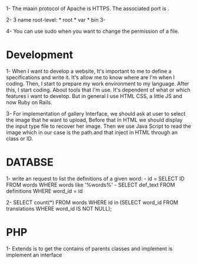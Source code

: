 1- The maain protocol of Apache is HTTPS. The associated port is .

2- 3 name root-level:
    * root
    * var
    * bin
3- 

4- You can use sudo when you want to change the permission of a file.


# Development

1- When I want to develop a website, It's important to me to define a specifications and write it. It's allow me to know where are I'm when I coding.
Then, I start to prepare my work environment to my language. After this, I start coding.
About tools that I'm use. It's dependent of what or which features i want to develop. But in general I use HTML CSS, a little JS and now Ruby on Rails.

3- For implementation of gallery Interface, we should ask at user to select the image that he want to upload, Before that In HTML we should display the input type file to recover her image. Then we use Java Script to read the image which in our case is the path.and that inject in HTML through an class or ID.



# DATABSE
1- write an request to list the definitions of a given word:
    - id = SELECT ID FROM words WHERE words like '%words%'
    - SELECT def_text FROM definitions WHERE word_id = id

2- SELECT count(*) FROM words WHERE id in (SELECT word_id FROM translations WHERE word_id IS NOT NULL);



# PHP
1- Extends is to get the contains of parents classes and implement is implement an interface